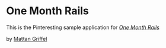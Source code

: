 # One Month Rails

This is the Pinteresting sample application for [*One Month Rails*](http://onemonthrails.com)

by [Mattan Griffel](http://mattangriffel.com)